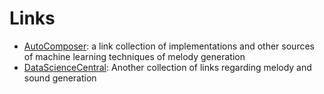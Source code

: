 # Links

+ [AutoComposer](https://github.com/mincongzhang/AutoComposer): a link collection of implementations and other sources of machine learning techniques of melody generation
+ [DataScienceCentral](https://www.datasciencecentral.com/using-machine-learning-to-generate-music/): Another collection of links regarding melody and sound generation